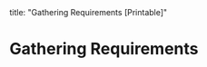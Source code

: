 <frontmatter>
title: "Gathering Requirements [Printable]"
</frontmatter>

<link rel="stylesheet" href="{{baseUrl}}/css/textbook.css">

<div class="website-content">

<div id="main">

# Gathering Requirements

<include src="brainstorming/print.md" boilerplate />
<include src="userSurveys/print.md" boilerplate />
<include src="observation/print.md" boilerplate />
<include src="interviews/print.md" boilerplate />
<include src="focusGroups/print.md" boilerplate />
<include src="prototyping/print.md" boilerplate />
<include src="productSurveys/print.md" boilerplate />

</div>

</div>
